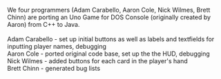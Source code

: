 We four programmers (Adam Carabello, Aaron Cole, Nick Wilmes, Brett Chinn) are porting an Uno Game for DOS Console (originally created by Aaron) from C++ to Java.<br>
<br>
Adam Carabello - set up initial buttons as well as labels and textfields for inputting player names, debugging<br>
Aaron Cole - ported original code base, set up the the HUD, debugging<br>
Nick Wilmes - added buttons for each card in the player's hand<br>
Brett Chinn - generated bug lists<br>